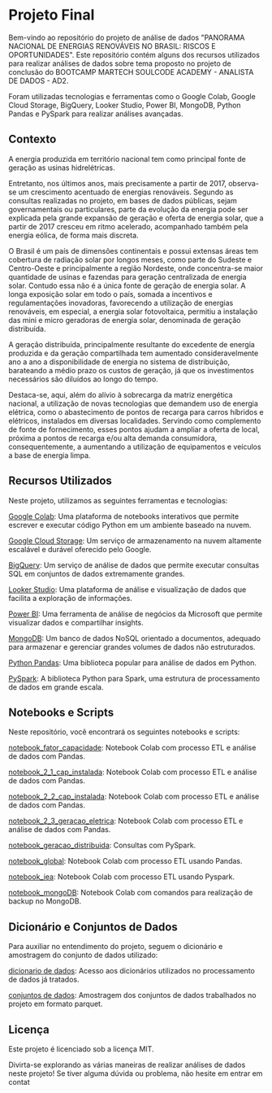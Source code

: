 # **Projeto Final**

Bem-vindo ao repositório do projeto de análise de dados "PANORAMA NACIONAL DE ENERGIAS RENOVÁVEIS NO BRASIL: RISCOS E OPORTUNIDADES".
Este repositório contém alguns dos recursos utilizados para realizar análises de dados sobre tema proposto no projeto de conclusão do BOOTCAMP MARTECH SOULCODE ACADEMY - ANALISTA DE DADOS - AD2.

Foram utilizadas tecnologias e ferramentas como o Google Colab, Google Cloud Storage, BigQuery, Looker Studio, Power BI, MongoDB, Python Pandas e PySpark para realizar análises avançadas.

## Contexto 
A energia produzida em território nacional tem como principal fonte de geração as usinas hidrelétricas.

Entretanto, nos últimos anos, mais precisamente a partir de 2017, observa-se um crescimento acentuado de energias renováveis. Segundo as consultas realizadas no projeto, em bases de dados públicas, sejam governamentais ou particulares, parte da evolução da energia pode ser explicada pela grande expansão de geração e oferta de energia solar, que a partir de 2017 cresceu em ritmo acelerado, acompanhado também pela energia eólica, de forma mais discreta. 

O Brasil é um país de dimensões continentais e possui extensas áreas tem cobertura de radiação solar por longos meses, como parte do Sudeste e Centro-Oeste e principalmente a região Nordeste, onde concentra-se maior quantidade de usinas e fazendas para geração centralizada de energia solar. Contudo essa não é a única fonte de geração de energia solar. A longa exposição solar em todo o país, somada a incentivos e regulamentações inovadoras, favorecendo a utilização de energias renováveis, em especial, a energia solar fotovoltaica,  permitiu a instalação das mini e micro geradoras de energia solar, denominada de geração distribuída. 

A geração distribuída, principalmente resultante do excedente de energia produzida e da geração compartilhada tem aumentado consideravelmente ano a ano a disponibilidade de energia no sistema de distribuição, barateando a médio prazo os custos de geração, já que os investimentos necessários são diluídos ao longo do tempo.

Destaca-se, aqui, além do alívio à sobrecarga da matriz energética nacional, a utilização de novas tecnologias que demandem uso de energia elétrica, como o abastecimento de pontos de recarga para carros híbridos e elétricos, instalados em diversas localidades. Servindo como complemento de fonte de fornecimento, esses pontos ajudam a ampliar a oferta de local, próxima a pontos de recarga e/ou alta demanda consumidora, consequentemente, a aumentando a utilização de equipamentos e veículos a base de energia limpa.

## Recursos Utilizados
Neste projeto, utilizamos as seguintes ferramentas e tecnologias:

<a href="https://colab.research.google.com/" target="_blank">Google Colab</a>: Uma plataforma de notebooks interativos que permite escrever e executar código Python em um ambiente baseado na nuvem.

<a href="https://cloud.google.com/storage" target="_blank">Google Cloud Storage</a>: Um serviço de armazenamento na nuvem altamente escalável e durável oferecido pelo Google.

<a href="https://cloud.google.com/bigquery" target="_blank">BigQuery</a>: Um serviço de análise de dados que permite executar consultas SQL em conjuntos de dados extremamente grandes.

<a href="https://looker.com/" target="_blank">Looker Studio</a>: Uma plataforma de análise e visualização de dados que facilita a exploração de informações.

<a href="https://powerbi.microsoft.com/" target="_blank">Power BI</a>: Uma ferramenta de análise de negócios da Microsoft que permite visualizar dados e compartilhar insights.

<a href="https://www.mongodb.com/" target="_blank">MongoDB</a>: Um banco de dados NoSQL orientado a documentos, adequado para armazenar e gerenciar grandes volumes de dados não estruturados.

<a href="https://pandas.pydata.org/" target="_blank">Python Pandas</a>: Uma biblioteca popular para análise de dados em Python.

<a href="https://spark.apache.org/docs/latest/api/python/index.html" target="_blank">PySpark</a>: A biblioteca Python para Spark, uma estrutura de processamento de dados em grande escala.

## Notebooks e Scripts
Neste repositório, você encontrará os seguintes notebooks e scripts:

<a href="fator_capacidade_mwh_2015_2023.ipynb" target="_blank">notebook_fator_capacidade</a>: Notebook Colab com processo ETL e análise de dados com Pandas.

<a href="notebook_2_1_cap_instalada_por_regiao_e_uf_tratado.ipynb" target="_blank">notebook_2_1_cap_instalada</a>: Notebook Colab com processo ETL e análise de dados com Pandas.

<a href="2_2_cap_instalada_de_geracao_eletrica_por_fonte_mw.ipynb" target="_blank">notebook_2_2_cap_instalada</a>: Notebook Colab com processo ETL e análise de dados com Pandas.

<a href="notebook_2_3_geracao_eletrica_por_fonte_gwh_tratado.ipynb" target="_blank">notebook_2_3_geracao_eletrica</a>: Notebook Colab com processo ETL e análise de dados com Pandas.

<a href="notebook_geracao_distribuida_pyspark_tratado.ipynb" target="_blank">notebook_geracao_distribuida</a>: Consultas com PySpark.

<a href="notebook_global_horizontal_means_tratad.ipynb" target="_blank">notebook_global</a>: Notebook Colab com processo ETL usando Pandas.

<a href="notebook_iea_ponto_veiculos_pyspark_bruto.ipynb" target="_blank">notebook_iea</a>: Notebook Colab com processo ETL usando Pyspark.

<a href="notebook_mongoDB_carregamento.ipynb" target="_blank">notebook_mongoDB</a>: Notebook Colab com comandos para realização de backup no MongoDB.

## Dicionário e Conjuntos de Dados
Para auxiliar no entendimento do projeto, seguem o dicionário e amostragem do conjunto de dados utilizado:

<a href="documentation" target="_blank">dicionario de dados</a>: Acesso aos dicionários utilizados no processamento de dados já tratados.

<a href="datasets" target="_blank">conjuntos de dados</a>: Amostragem dos conjuntos de dados trabalhados no projeto em formato parquet.

## Licença
Este projeto é licenciado sob a licença MIT.

Divirta-se explorando as várias maneiras de realizar análises de dados neste projeto! Se tiver alguma dúvida ou problema, não hesite em entrar em contat


